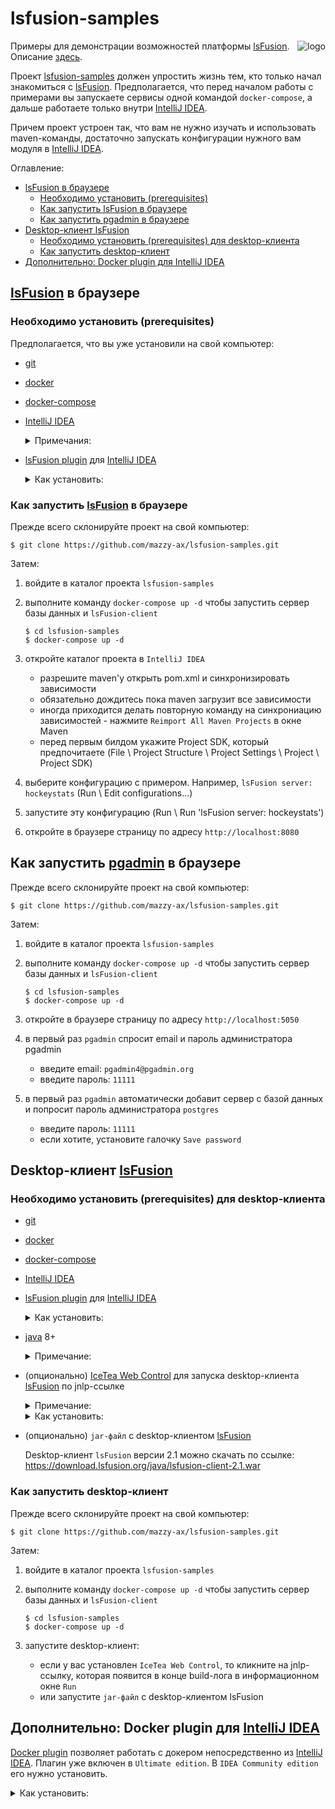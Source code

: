 # lsfusion-samples

[project]:https://github.com/mazzy-ax/lsfusion-samples
[license]:https://github.com/mazzy-ax/lsfusion-samples/blob/master/LICENSE
[lsFusion]:https://lsfusion.org/
[docpage]:https://documentation.lsfusion.org/pages/viewpage.action?pageId=2228236
[IntelliJ IDEA]:https://www.jetbrains.com/idea/
[pgadmin]:https://www.pgadmin.org/

<img alt="logo" src="https://lsfusion.org/themes/lsfusion/assets/images/i-logo-lsfusion.svg" align="right">

Примеры для демонстрации возможностей платформы [lsFusion]. Описание [здесь][docpage]. 

Проект [lsfusion-samples][project] должен упростить жизнь тем, кто только начал знакомиться с [lsFusion].
Предполагается, что перед началом работы с примерами вы запускаете сервисы одной командой `docker-compose`,
а дальше работаете только внутри [IntelliJ IDEA].

Причем проект устроен так, что вам не нужно изучать и использовать maven-команды,
достаточно запускать конфигурации нужного вам модуля в [IntelliJ IDEA].

Оглавление:

* [lsFusion в браузере](#lsFusion-в-браузере)
  * [Необходимо установить (prerequisites)](#Необходимо-установить-prerequisites)
  * [Как запустить lsFusion в браузере](#Как-запустить-lsFusion-в-браузере)
  * [Как запустить pgadmin в браузере](#Как-запустить-pgadmin-в-браузере)
* [Desktop-клиент lsFusion](#Desktop-клиент-lsFusion)
  * [Необходимо установить (prerequisites) для desktop-клиента](#Необходимо-установить-prerequisites-для-desktop-клиента)
  * [Как запустить desktop-клиент](#Как-запустить-desktop-клиент)
* [Дополнительно: Docker plugin для IntelliJ IDEA](#Дополнительно-Docker-plugin-для-IntelliJ-IDEA)

## [lsFusion] в браузере

### Необходимо установить (prerequisites)

Предполагается, что вы уже установили на свой компьютер:

* [git](https://git-scm.com/download/)
* [docker](https://docs.docker.com/install/)
* [docker-compose](https://docs.docker.com/compose/install/)
* [IntelliJ IDEA]

  <details>
  <summary>
  Примечания:
  </summary>
  
  1. Для работы с демонстрационными примерами достаточно установить `Community Edition`
  1. На Ubuntu `IDEA Community Edition` можно найти в штатной утилите `Ubuntu software`
     или установить безо всяких заморочек через `snap`:

     ```
     sudo snap install intellij-idea-community --classic 
     ```
     
  </details>
     
* [lsFusion plugin](https://plugins.jetbrains.com/plugin/7601-lsfusion/) для [IntelliJ IDEA]

  <details>
  <summary>
  Как установить:
  </summary>

  * откройте `File \ Settings \ Plugins` в `IDEA`
  * найдите плагин `lsFusion` и нажмите `Install`
    
  </details>

### Как запустить [lsFusion] в браузере

Прежде всего склонируйте проект на свой компьютер:

```
$ git clone https://github.com/mazzy-ax/lsfusion-samples.git
```

Затем:

1. войдите в каталог проекта `lsfusion-samples`
1. выполните команду `docker-compose up -d` чтобы запустить сервер базы данных и `lsFusion-client`

    ```
    $ cd lsfusion-samples
    $ docker-compose up -d
    ```

1. откройте каталог проекта в `IntelliJ IDEA`

   * разрешите maven'у открыть pom.xml и синхронизировать зависимости
   * обязательно дождитесь пока maven загрузит все зависимости
   * иногда приходится делать повторную команду на синхрониацию зависимостей - нажмите `Reimport All Maven Projects` в окне Maven
   * перед первым билдом укажите Project SDK, который предпочитаете (File \ Project Structure \ Project Settings \ Project \ Project SDK)
    
1. выберите конфигурацию с примером. Например, `lsFusion server: hockeystats` (Run \ Edit configurations...)
1. запустите эту конфигурацию (Run \ Run 'lsFusion server: hockeystats')
1. откройте в браузере страницу по адресу `http://localhost:8080`

## Как запустить [pgadmin] в браузере

Прежде всего склонируйте проект на свой компьютер:

```
$ git clone https://github.com/mazzy-ax/lsfusion-samples.git
```

Затем:

1. войдите в каталог проекта `lsfusion-samples`
1. выполните команду `docker-compose up -d` чтобы запустить сервер базы данных и `lsFusion-client`

    ```
    $ cd lsfusion-samples
    $ docker-compose up -d
    ```

1. откройте в браузере страницу по адресу `http://localhost:5050`
1. в первый раз `pgadmin` спросит email и пароль администратора pgadmin

   * введите email: `pgadmin4@pgadmin.org`
   * введите пароль: `11111`
   
1. в первый раз `pgadmin` автоматически добавит сервер с базой данных и попросит пароль администратора `postgres`

   * введите пароль: `11111`
   * если хотите, установите галочку `Save password`

## Desktop-клиент [lsFusion]

### Необходимо установить (prerequisites) для desktop-клиента

* [git](https://git-scm.com/download/)
* [docker](https://docs.docker.com/install/)
* [docker-compose](https://docs.docker.com/compose/install/)
* [IntelliJ IDEA]
* [lsFusion plugin](https://plugins.jetbrains.com/plugin/7601-lsfusion/) для [IntelliJ IDEA]

  <details>
  <summary>
  Как установить:
  </summary>

  * откройте `File \ Settings \ Plugins` в `IDEA`
  * найдите плагин `lsFusion` и нажмите `Install`
    
  </details>

* [java](https://www.java.com) 8+

  <details>
  <summary>
  Примечание:
  </summary>
    
  в Ubuntu достаточно выполнить команду:
    
    ```
    sudo apt install default-jdk
    ```
    
  </details>
    
* (опционально) [IceTea Web Control](https://icedtea.classpath.org/wiki/IcedTea-Web) для запуска desktop-клиента [lsFusion] по jnlp-ссылке

  <details>
  <summary>
  Примечание:
  </summary>

  `IceTea Web Control` &mdash; это проект, который позволяет запускать
  Java-апплеты при помощи jnlp-ссылок.

  Когда билд модуля [lsFusion] подходит к концу, в log пишется jnlp-ссылка
  на desktop-клиента. Если нажать на нее, то `IceTea Web Control` автоматически запустит desktop-клиент.
  
  Если не установить `IceTea Web Control`, то desktop-клиент придется запускать вручную.

  </details>

  <details>
  <summary>
  Как установить:
  </summary>

  Инструкции по установке можно найти на сайте проекта [IceTea Web Control](https://icedtea.classpath.org/wiki/IcedTea-Web).
  На Ubuntu можно найти и установить в штатной утилите `Ubuntu software`. 

  Вы можете убрать назойливый splash, задав переменные окружения:

    ```
    ICEDTEA_WEB_PLUGIN_SPLASH=none
    ICEDTEA_WEB_SPLASH=none
    ```

  </details>

* (опционально) `jar-файл` с desktop-клиентом [lsFusion]

  Desktop-клиент `lsFusion` версии 2.1 можно скачать по ссылке: <https://download.lsfusion.org/java/lsfusion-client-2.1.war>

### Как запустить desktop-клиент

Прежде всего склонируйте проект на свой компьютер:

```
$ git clone https://github.com/mazzy-ax/lsfusion-samples.git
```

Затем:

1. войдите в каталог проекта `lsfusion-samples`
1. выполните команду `docker-compose up -d` чтобы запустить сервер базы данных и `lsFusion-client`

    ```
    $ cd lsfusion-samples
    $ docker-compose up -d
    ```

1. запустите desktop-клиент:

   * если у вас установлен `IceTea Web Control`, то кликните на jnlp-ссылку, которая появится в конце build-лога в информационном окне `Run`
   * или запустите `jar-файл` с desktop-клиентом lsFusion


## Дополнительно: Docker plugin для [IntelliJ IDEA]

[Docker plugin](https://plugins.jetbrains.com/plugin/7724-docker/) позволяет работать с докером непосредственно из [IntelliJ IDEA].
Плагин уже включен в `Ultimate edition`. В `IDEA Community edition` его нужно установить.

  <details>
  <summary>
  Как установить:
  </summary>

  * откройте `File \ Settings \ Plugins` в `IDEA`
  * найдите плагин `Docker` и нажмите `Install`
    
  </details>
